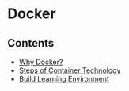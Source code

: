 # Docker

## Contents

- [Why Docker?](https://github.com/solarsdev/TIL/blob/master/Docker/why_docker.md)
- [Steps of Container Technology](https://github.com/solarsdev/TIL/blob/master/Docker/steps_of_conatiner_technology.md)
- [Build Learning Environment](https://github.com/solarsdev/TIL/blob/master/Docker/build_learning_environment.md)
